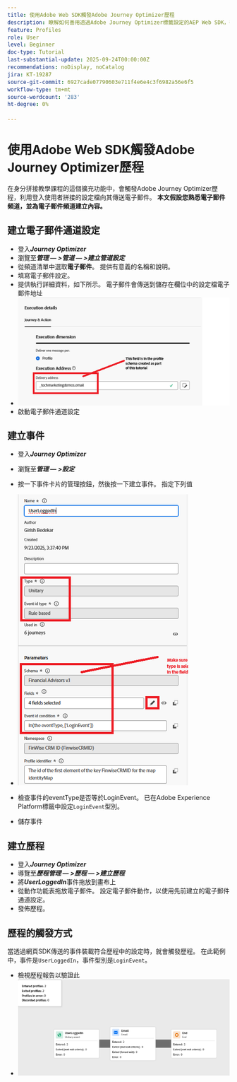 ```yaml
---
title: 使用Adobe Web SDK觸發Adobe Journey Optimizer歷程
description: 瞭解如何善用透過Adobe Journey Optimizer標籤設定的AEP Web SDK，從使用者登入等網站事件開始Adobe Experience Platform歷程
feature: Profiles
role: User
level: Beginner
doc-type: Tutorial
last-substantial-update: 2025-09-24T00:00:00Z
recommendations: noDisplay, noCatalog
jira: KT-19287
source-git-commit: 6927cade07790603e711f4e6e4c3f6982a56e6f5
workflow-type: tm+mt
source-wordcount: '283'
ht-degree: 0%

---
```


# 使用Adobe Web SDK觸發Adobe Journey Optimizer歷程

在身分拼接教學課程的這個擴充功能中，會觸發Adobe Journey Optimizer歷程，利用登入使用者拼接的設定檔向其傳送電子郵件。 **本文假設您熟悉電子郵件頻道，並為電子郵件頻道建立內容。**

## 建立電子郵件通道設定

* 登入&#x200B;_&#x200B;**Journey Optimizer**&#x200B;_
* 瀏覽至&#x200B;_&#x200B;**管理 — >管道 — >建立管道設定**&#x200B;_
* 從頻道清單中選取&#x200B;**電子郵件**。 提供有意義的名稱和說明。
* 填寫電子郵件設定。
* 提供執行詳細資料，如下所示。 電子郵件會傳送到儲存在欄位中的設定檔電子郵件地址
* ![電子郵件管道](assets/email-channel-execution.png)
* 啟動電子郵件通道設定

## 建立事件

* 登入&#x200B;_&#x200B;**Journey Optimizer**&#x200B;_
* 瀏覽至&#x200B;_&#x200B;**管理 — >設定**&#x200B;_
* 按一下事件卡片的管理按鈕，然後按一下建立事件。 指定下列值
* ![歷程事件](assets/journey-event1.png)

* 檢查事件的eventType是否等於LoginEvent。 已在Adobe Experience Platform標籤中設定`LoginEvent`型別。
* 儲存事件

## 建立歷程

* 登入&#x200B;_&#x200B;**Journey Optimizer**&#x200B;_
* 導覽至&#x200B;_&#x200B;**歷程管理 — >歷程 — >建立歷程**&#x200B;_
* 將&#x200B;_&#x200B;**UserLoggedIn**&#x200B;_&#x200B;事件拖放到畫布上
* 從動作功能表拖放電子郵件。 設定電子郵件動作，以使用先前建立的電子郵件通道設定。
* 發佈歷程。

## 歷程的觸發方式

當透過網頁SDK傳送的事件裝載符合歷程中的設定時，就會觸發歷程。 在此範例中，事件是`UserLoggedIn`，事件型別是`LoginEvent`。

* 檢視歷程報告以驗證此
* ![歷程報告](assets/journey-triggered-report.png)




